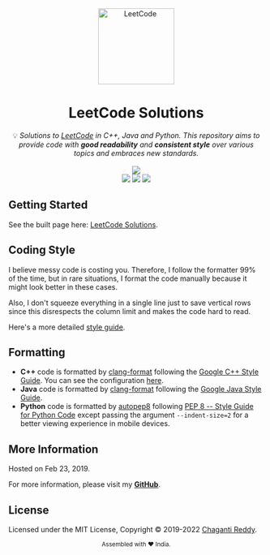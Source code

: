 <div align="center">
<a href="https://chaganti-reddy.github.io/LeetCode-Sol/"><img src="https://i.imgur.com/IsS5xkZ.png" width="150" title="LeetCode" alt="LeetCode"></a>
<h1>LeetCode Solutions</h1>
<span>💡 <i>Solutions to <a href="https://leetcode.com/problemset/all/">LeetCode</a> in C++, Java and Python. This repository aims to provide code with <strong>good readability</strong> and <strong>consistent style</strong> over various topics and embraces new standards.</i></span>
<br/>
<br/>
<img src="https://img.shields.io/badge/Solved-1565/2197%20=%2071.23%25-blue.svg?style=flat-square" />
<br/>
<img src="https://img.shields.io/badge/Easy-336/551-5CB85D.svg?style=flat-square" />
<img src="https://img.shields.io/badge/Medium-871/1173-F0AE4E.svg?style=flat-square" />
<img src="https://img.shields.io/badge/Hard-358/473-D95450.svg?style=flat-square" />
</div>

## Getting Started

See the built page here: [LeetCode Solutions](https://chaganti-reddy.github.io/LeetCode-Sol/).

## Coding Style

I believe messy code is costing you. Therefore, I follow the formatter 99% of the time, but in rare situations, I format the code manually because it might look better in these cases.

Also, I don't squeeze everything in a single line just to save vertical rows since this disrespects the column limit and makes the code hard to read.

Here's a more detailed [style guide](https://github.com/Chaganti-Reddy/LeetCode-Sol/blob/main/STYLEGUIDE.md).

## Formatting

- **C++** code is formatted by [clang-format](https://clang.llvm.org/docs/ClangFormat.html) following the [Google C++ Style Guide](https://google.github.io/styleguide/cppguide.html#Spaces_vs._Tabs). You can see the configuration [here](https://github.com/walkccc/LeetCode/blob/main/.clang-format).
- **Java** code is formatted by [clang-format](https://clang.llvm.org/docs/ClangFormat.html) following the [Google Java Style Guide](https://google.github.io/styleguide/javaguide.html).
- **Python** code is formatted by [autopep8](https://pypi.org/project/autopep8/) following [PEP 8 -- Style Guide for Python Code](https://www.python.org/dev/peps/pep-0008/) except passing the argument `--indent-size=2` for a better viewing experience in mobile devices.
## More Information

Hosted on Feb 23, 2019.

For more information, please visit my [**GitHub**](https://github.com/Chaganti-Reddy).

## License

Licensed under the MIT License, Copyright © 2019-2022 [Chaganti Reddy](https://github.com/Chaganti-Reddy/LeetCode-Sol/blob/main/LICENSE).

<div align="center">
  <sub>Assembled with ❤️ India.</sub>
</div>
